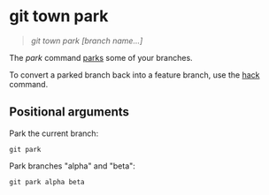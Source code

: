 # git town park

> _git town park [branch name...]_

The _park_ command [parks](../branch-types.md#parked-branches) some of your
branches.

To convert a parked branch back into a feature branch, use the [hack](hack.md)
command.

## Positional arguments

Park the current branch:

```fish
git park
```

Park branches "alpha" and "beta":

```fish
git park alpha beta
```

